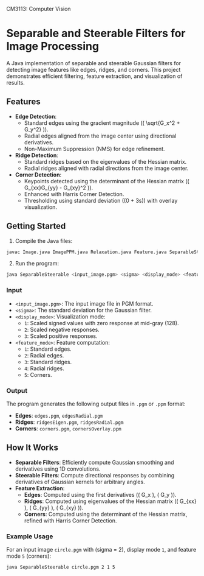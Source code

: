 CM3113: Computer Vision
# **Separable and Steerable Filters for Image Processing**

A Java implementation of separable and steerable Gaussian filters for detecting image features like edges, ridges, and corners. This project demonstrates efficient filtering, feature extraction, and visualization of results.

## **Features**
- **Edge Detection**:
  - Standard edges using the gradient magnitude (\( \sqrt{G_x^2 + G_y^2} \)).
  - Radial edges aligned from the image center using directional derivatives.
  - Non-Maximum Suppression (NMS) for edge refinement.
- **Ridge Detection**:
  - Standard ridges based on the eigenvalues of the Hessian matrix.
  - Radial ridges aligned with radial directions from the image center.
- **Corner Detection**:
  - Keypoints detected using the determinant of the Hessian matrix (\( G_{xx}G_{yy} - G_{xy}^2 \)).
  - Enhanced with Harris Corner Detection.
  - Thresholding using standard deviation (\(0 + 3s\)) with overlay visualization.

## **Getting Started**

1. Compile the Java files:
```bash
javac Image.java ImagePPM.java Relaxation.java Feature.java SeparableSteerable.java
```

2. Run the program:
```bash
java SeparableSteerable <input_image.pgm> <sigma> <display_mode> <feature_mode>
```

### **Input**
- `<input_image.pgm>`: The input image file in PGM format.
- `<sigma>`: The standard deviation for the Gaussian filter.
- `<display_mode>`: Visualization mode:
  - `1`: Scaled signed values with zero response at mid-gray (128).
  - `2`: Scaled negative responses.
  - `3`: Scaled positive responses.
- `<feature_mode>`: Feature computation:
  - `1`: Standard edges.
  - `2`: Radial edges.
  - `3`: Standard ridges.
  - `4`: Radial ridges.
  - `5`: Corners.

### **Output**
The program generates the following output files in `.pgm` or `.ppm` format:
- **Edges**: `edges.pgm`, `edgesRadial.pgm`
- **Ridges**: `ridgesEigen.pgm`, `ridgesRadial.pgm`
- **Corners**: `corners.pgm`, `cornersOverlay.ppm`

## **How It Works**
- **Separable Filters**: Efficiently compute Gaussian smoothing and derivatives using 1D convolutions.
- **Steerable Filters**: Compute directional responses by combining derivatives of Gaussian kernels for arbitrary angles.
- **Feature Extraction**:
  - **Edges**: Computed using the first derivatives (\( G_x \), \( G_y \)).
  - **Ridges**: Computed using eigenvalues of the Hessian matrix (\( G_{xx} \), \( G_{yy} \), \( G_{xy} \)).
  - **Corners**: Computed using the determinant of the Hessian matrix, refined with Harris Corner Detection.


### **Example Usage**
For an input image `circle.pgm` with (sigma = 2), display mode `1`, and feature mode `5` (corners):
```bash
java SeparableSteerable circle.pgm 2 1 5
```


